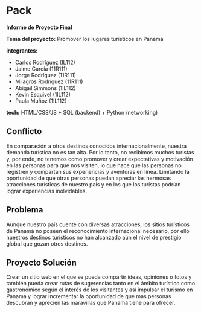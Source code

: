 # Pack

**Informe de Proyecto Final**

**Tema del proyecto:** Promover los lugares turísticos en Panamá

**integrantes:**

- Carlos Rodríguez (IL112)
- Jaime García (11R111)
- Jorge Rodríguez (11R111)
- Milagros Rodríguez (11R111)
- Abigail Simmons (1IL112)
- Kevin Esquivel (1IL112)
- Paula Muñoz (1IL112)

**tech:** HTML/CSS/JS + SQL (backend) + Python (networking)

## Conflicto

En comparación a otros destinos conocidos internacionalmente, nuestra demanda turística no es tan alta. Por lo tanto, no recibimos muchos turistas y, por ende, no tenemos como promover y crear expectativas y motivación en las personas para que nos visiten, lo que hace que las personas no registren y compartan sus experiencias y aventuras en línea. Limitando la oportunidad de que otras personas puedan apreciar las hermosas atracciones turísticas de nuestro país y en los que los turistas podrían lograr experiencias inolvidables.

## Problema

Aunque nuestro país cuente con diversas atracciones, los sitios turísticos de Panamá no poseen el reconocimiento internacional necesario, por ello nuestros destinos turísticos no han alcanzado aún el nivel de prestigio global que gozan otros destinos.

## Proyecto Solución

Crear un sitio web en el que se pueda compartir ideas, opiniones o fotos y también pueda crear rutas de sugerencias tanto en el ámbito turístico como gastronómico según el interés de los visitantes y así impulsar el turismo en Panamá y lograr incrementar la oportunidad de que más personas descubran y aprecien las maravillas que Panamá tiene para ofrecer.
